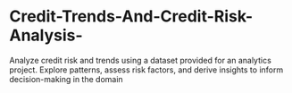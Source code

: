 # Credit-Trends-And-Credit-Risk-Analysis-
Analyze credit risk and trends using a dataset provided for an analytics project. Explore patterns, assess risk factors, and derive insights to inform decision-making in the  domain
